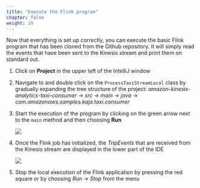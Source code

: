 ```yaml
---
title: "Execute the Flink program"
chapter: false
weight: 20
---
```


Now that everything is set up correctly, you can execute the basic Flink program that has been cloned from the Github repository. It will simply read the events that have been sent to the Kinesis stream and print them on standard out.


1. Click on **Project** in the upper left of the IntelliJ window

1. Navigate to and double click on the `ProcessTaxiStreamLocal` class by gradually expanding the tree structure of the project: *amazon-kinesis-analytics-taxi-consumer* -> *src* -> *main* -> *java* -> *com.amazonaws.samples.kaja.taxi.consumer*

1. Start the execution of the program by clicking on the green arrow next to the `main` method and then choosing **Run**

	![](/images/flink-on-kda/intellij-4-execute-flink.png)

1. Once the Flink job has initialized, the *TripEvents* that are received from the Kinesis stream are displayed in the lower part of the IDE

	![](/images/flink-on-kda/intellij-5-execute-flink-output.png)

1. Stop the local execution of the Flink application by pressing the red square or by choosing *Run* -> *Stop* from the menu

